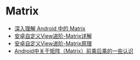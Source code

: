 # Matrix

* [深入理解 Android 中的 Matrix](http://www.jianshu.com/p/6aa6080373ab)
* [安卓自定义View进阶-Matrix详解](http://www.gcssloop.com/customview/Matrix_Method)
* [安卓自定义View进阶-Matrix原理](http://www.gcssloop.com/customview/Matrix_Basic)
* [Android中关于矩阵（Matrix）前乘后乘的一些认识](http://blog.csdn.net/linmiansheng/article/details/18820599)

